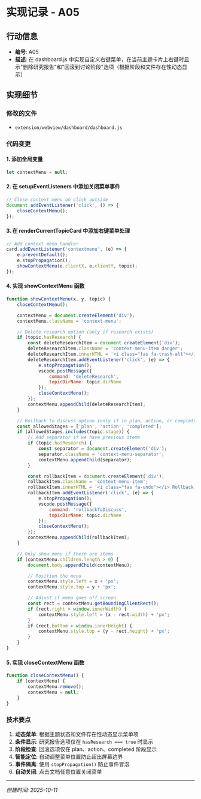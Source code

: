 # 实现记录 - A05

## 行动信息
- **编号**: A05
- **描述**: 在 dashboard.js 中实现自定义右键菜单，在当前主题卡片上右键时显示"删除研究报告"和"回滚到讨论阶段"选项（根据阶段和文件存在性动态显示）

## 实现细节

### 修改的文件
- `extension/webview/dashboard/dashboard.js`

### 代码变更

#### 1. 添加全局变量
```javascript
let contextMenu = null;
```

#### 2. 在 setupEventListeners 中添加关闭菜单事件
```javascript
// Close context menu on click outside
document.addEventListener('click', () => {
    closeContextMenu();
});
```

#### 3. 在 renderCurrentTopicCard 中添加右键菜单处理
```javascript
// Add context menu handler
card.addEventListener('contextmenu', (e) => {
    e.preventDefault();
    e.stopPropagation();
    showContextMenu(e.clientX, e.clientY, topic);
});
```

#### 4. 实现 showContextMenu 函数
```javascript
function showContextMenu(x, y, topic) {
    closeContextMenu();

    contextMenu = document.createElement('div');
    contextMenu.className = 'context-menu';

    // Delete research option (only if research exists)
    if (topic.hasResearch) {
        const deleteResearchItem = document.createElement('div');
        deleteResearchItem.className = 'context-menu-item danger';
        deleteResearchItem.innerHTML = '<i class="fas fa-trash-alt"></i> Delete Research Report';
        deleteResearchItem.addEventListener('click', (e) => {
            e.stopPropagation();
            vscode.postMessage({
                command: 'deleteResearch',
                topicDirName: topic.dirName
            });
            closeContextMenu();
        });
        contextMenu.appendChild(deleteResearchItem);
    }

    // Rollback to discuss option (only if in plan, action, or completed stage)
    const allowedStages = ['plan', 'action', 'completed'];
    if (allowedStages.includes(topic.stage)) {
        // Add separator if we have previous items
        if (topic.hasResearch) {
            const separator = document.createElement('div');
            separator.className = 'context-menu-separator';
            contextMenu.appendChild(separator);
        }

        const rollbackItem = document.createElement('div');
        rollbackItem.className = 'context-menu-item';
        rollbackItem.innerHTML = '<i class="fas fa-undo"></i> Rollback to Discussion';
        rollbackItem.addEventListener('click', (e) => {
            e.stopPropagation();
            vscode.postMessage({
                command: 'rollbackToDiscuss',
                topicDirName: topic.dirName
            });
            closeContextMenu();
        });
        contextMenu.appendChild(rollbackItem);
    }

    // Only show menu if there are items
    if (contextMenu.children.length > 0) {
        document.body.appendChild(contextMenu);

        // Position the menu
        contextMenu.style.left = x + 'px';
        contextMenu.style.top = y + 'px';

        // Adjust if menu goes off screen
        const rect = contextMenu.getBoundingClientRect();
        if (rect.right > window.innerWidth) {
            contextMenu.style.left = (x - rect.width) + 'px';
        }
        if (rect.bottom > window.innerHeight) {
            contextMenu.style.top = (y - rect.height) + 'px';
        }
    }
}
```

#### 5. 实现 closeContextMenu 函数
```javascript
function closeContextMenu() {
    if (contextMenu) {
        contextMenu.remove();
        contextMenu = null;
    }
}
```

### 技术要点
1. **动态菜单**: 根据主题状态和文件存在性动态显示菜单项
2. **条件显示**: 研究报告选项仅在 `hasResearch === true` 时显示
3. **阶段检查**: 回滚选项仅在 plan、action、completed 阶段显示
4. **智能定位**: 自动调整菜单位置防止超出屏幕边界
5. **事件隔离**: 使用 `stopPropagation()` 防止事件冒泡
6. **自动关闭**: 点击文档任意位置关闭菜单

---
*创建时间: 2025-10-11*
